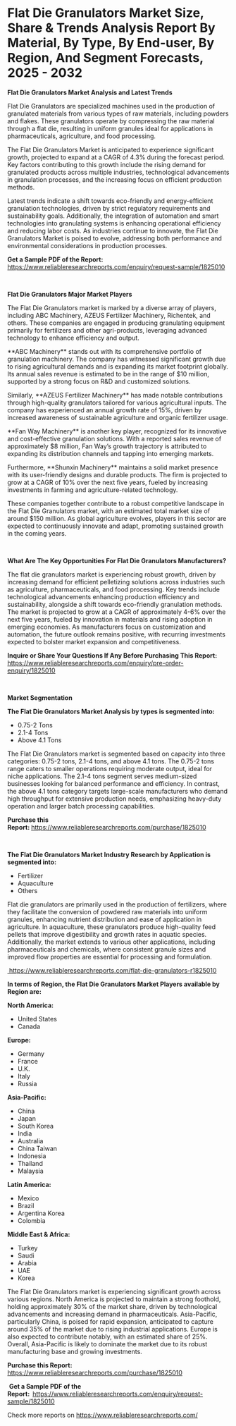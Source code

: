 <p><h1>Flat Die Granulators Market Size, Share & Trends Analysis Report By Material, By Type, By End-user, By Region, And Segment Forecasts, 2025 - 2032</h1></p><p><strong>Flat Die Granulators Market Analysis and Latest Trends</strong></p>
<p><p>Flat Die Granulators are specialized machines used in the production of granulated materials from various types of raw materials, including powders and flakes. These granulators operate by compressing the raw material through a flat die, resulting in uniform granules ideal for applications in pharmaceuticals, agriculture, and food processing.</p><p>The Flat Die Granulators Market is anticipated to experience significant growth, projected to expand at a CAGR of 4.3% during the forecast period. Key factors contributing to this growth include the rising demand for granulated products across multiple industries, technological advancements in granulation processes, and the increasing focus on efficient production methods. </p><p>Latest trends indicate a shift towards eco-friendly and energy-efficient granulation technologies, driven by strict regulatory requirements and sustainability goals. Additionally, the integration of automation and smart technologies into granulating systems is enhancing operational efficiency and reducing labor costs. As industries continue to innovate, the Flat Die Granulators Market is poised to evolve, addressing both performance and environmental considerations in production processes.</p></p>
<p><strong>Get a Sample PDF of the Report:&nbsp;</strong> <a href="https://www.reliableresearchreports.com/enquiry/request-sample/1825010?utm_campaign=2298&utm_medium=2&utm_source=Github&utm_content=ia&utm_term=12042025&utm_id=flat-die-granulators">https://www.reliableresearchreports.com/enquiry/request-sample/1825010</a></p>
<p>&nbsp;</p>
<p><strong>Flat Die Granulators Major Market Players</strong></p>
<p><p>The Flat Die Granulators market is marked by a diverse array of players, including ABC Machinery, AZEUS Fertilizer Machinery, Richentek, and others. These companies are engaged in producing granulating equipment primarily for fertilizers and other agri-products, leveraging advanced technology to enhance efficiency and output.</p><p>**ABC Machinery** stands out with its comprehensive portfolio of granulation machinery. The company has witnessed significant growth due to rising agricultural demands and is expanding its market footprint globally. Its annual sales revenue is estimated to be in the range of $10 million, supported by a strong focus on R&D and customized solutions.</p><p>Similarly, **AZEUS Fertilizer Machinery** has made notable contributions through high-quality granulators tailored for various agricultural inputs. The company has experienced an annual growth rate of 15%, driven by increased awareness of sustainable agriculture and organic fertilizer usage.</p><p>**Fan Way Machinery** is another key player, recognized for its innovative and cost-effective granulation solutions. With a reported sales revenue of approximately $8 million, Fan Way’s growth trajectory is attributed to expanding its distribution channels and tapping into emerging markets.</p><p>Furthermore, **Shunxin Machinery** maintains a solid market presence with its user-friendly designs and durable products. The firm is projected to grow at a CAGR of 10% over the next five years, fueled by increasing investments in farming and agriculture-related technology.</p><p>These companies together contribute to a robust competitive landscape in the Flat Die Granulators market, with an estimated total market size of around $150 million. As global agriculture evolves, players in this sector are expected to continuously innovate and adapt, promoting sustained growth in the coming years.</p></p>
<p>&nbsp;</p>
<p><strong>What Are The Key Opportunities For Flat Die Granulators Manufacturers?</strong></p>
<p><p>The flat die granulators market is experiencing robust growth, driven by increasing demand for efficient pelletizing solutions across industries such as agriculture, pharmaceuticals, and food processing. Key trends include technological advancements enhancing production efficiency and sustainability, alongside a shift towards eco-friendly granulation methods. The market is projected to grow at a CAGR of approximately 4-6% over the next five years, fueled by innovation in materials and rising adoption in emerging economies. As manufacturers focus on customization and automation, the future outlook remains positive, with recurring investments expected to bolster market expansion and competitiveness.</p></p>
<p><strong>Inquire or Share Your Questions If Any Before Purchasing This Report:</strong> <a href="https://www.reliableresearchreports.com/enquiry/pre-order-enquiry/1825010?utm_campaign=2298&utm_medium=2&utm_source=Github&utm_content=ia&utm_term=12042025&utm_id=flat-die-granulators">https://www.reliableresearchreports.com/enquiry/pre-order-enquiry/1825010</a></p>
<p>&nbsp;</p>
<p><strong>Market Segmentation</strong></p>
<p><strong>The Flat Die Granulators Market Analysis by types is segmented into:</strong></p>
<p><ul><li>0.75-2 Tons</li><li>2.1-4 Tons</li><li>Above 4.1 Tons</li></ul></p>
<p><p>The Flat Die Granulators market is segmented based on capacity into three categories: 0.75-2 tons, 2.1-4 tons, and above 4.1 tons. The 0.75-2 tons range caters to smaller operations requiring moderate output, ideal for niche applications. The 2.1-4 tons segment serves medium-sized businesses looking for balanced performance and efficiency. In contrast, the above 4.1 tons category targets large-scale manufacturers who demand high throughput for extensive production needs, emphasizing heavy-duty operation and larger batch processing capabilities.</p></p>
<p><strong>Purchase this Report:&nbsp;</strong><a href="https://www.reliableresearchreports.com/purchase/1825010?utm_campaign=2298&utm_medium=2&utm_source=Github&utm_content=ia&utm_term=12042025&utm_id=flat-die-granulators">https://www.reliableresearchreports.com/purchase/1825010</a></p>
<p>&nbsp;</p>
<p><strong>The Flat Die Granulators Market Industry Research by Application is segmented into:</strong></p>
<p><ul><li>Fertilizer</li><li>Aquaculture</li><li>Others</li></ul></p>
<p><p>Flat die granulators are primarily used in the production of fertilizers, where they facilitate the conversion of powdered raw materials into uniform granules, enhancing nutrient distribution and ease of application in agriculture. In aquaculture, these granulators produce high-quality feed pellets that improve digestibility and growth rates in aquatic species. Additionally, the market extends to various other applications, including pharmaceuticals and chemicals, where consistent granule sizes and improved flow properties are essential for processing and formulation.</p></p>
<p><a href="https://www.reliableresearchreports.com/flat-die-granulators-r1825010?utm_campaign=2298&utm_medium=2&utm_source=Github&utm_content=ia&utm_term=12042025&utm_id=flat-die-granulators">&nbsp;https://www.reliableresearchreports.com/flat-die-granulators-r1825010</a></p>
<p><strong>In terms of Region, the Flat Die Granulators Market Players available by Region are:</strong></p>
<p>
    <p> <strong> North America: </strong>
        <ul>
            <li>United States</li>
            <li>Canada</li>
        </ul>
        </p> 
    <p> <strong> Europe: </strong>
        <ul>
            <li>Germany</li>
            <li>France</li>
            <li>U.K.</li>
            <li>Italy</li>
            <li>Russia</li>
        </ul>
        </p> 
    <p> <strong> Asia-Pacific: </strong>
        <ul>
            <li>China</li>
            <li>Japan</li>
            <li>South Korea</li>
            <li>India</li>
            <li>Australia</li>
            <li>China Taiwan</li>
            <li>Indonesia</li>
            <li>Thailand</li>
            <li>Malaysia</li>
        </ul>
        </p> 
    <p> <strong> Latin America: </strong>
        <ul>
            <li>Mexico</li>
            <li>Brazil</li>
            <li>Argentina Korea</li>
            <li>Colombia</li>
        </ul>
        </p> 
    <p> <strong> Middle East & Africa: </strong>
        <ul>
            <li>Turkey</li>
            <li>Saudi</li>
            <li>Arabia</li>
            <li>UAE</li>
            <li>Korea</li>
        </ul>
    </p>
    </p>
<p><p>The Flat Die Granulators market is experiencing significant growth across various regions. North America is projected to maintain a strong foothold, holding approximately 30% of the market share, driven by technological advancements and increasing demand in pharmaceuticals. Asia-Pacific, particularly China, is poised for rapid expansion, anticipated to capture around 35% of the market due to rising industrial applications. Europe is also expected to contribute notably, with an estimated share of 25%. Overall, Asia-Pacific is likely to dominate the market due to its robust manufacturing base and growing investments.</p></p>
<p><strong>Purchase this Report: </strong><a href="https://www.reliableresearchreports.com/purchase/1825010?utm_campaign=2298&utm_medium=2&utm_source=Github&utm_content=ia&utm_term=12042025&utm_id=flat-die-granulators">https://www.reliableresearchreports.com/purchase/1825010</a></p>
<p>&nbsp;<strong>Get a Sample PDF of the Report:&nbsp;&nbsp;</strong><a href="https://www.reliableresearchreports.com/enquiry/request-sample/1825010?utm_campaign=2298&utm_medium=2&utm_source=Github&utm_content=ia&utm_term=12042025&utm_id=flat-die-granulators">https://www.reliableresearchreports.com/enquiry/request-sample/1825010</a></p>
<p><strong></strong></p>
<p>Check more reports on <a href="https://www.reliableresearchreports.com/?utm_campaign=2298&utm_medium=2&utm_source=Github&utm_content=ia&utm_term=12042025&utm_id=flat-die-granulators">https://www.reliableresearchreports.com/</a></p>